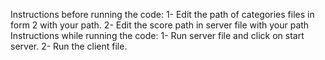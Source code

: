 Instructions before running the code:
1-	Edit the path of categories files in form 2 with your path.
2-	Edit the score path in server file with your path
Instructions while running the code:
1-	Run server file and click on start server.
2-	Run the client file.
